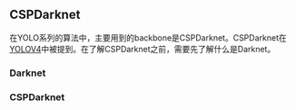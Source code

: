 ## CSPDarknet

在YOLO系列的算法中，主要用到的backbone是CSPDarknet。CSPDarknet在[YOLOV4](https://arxiv.org/abs/2004.10934v1)中被提到。在了解CSPDarknet之前，需要先了解什么是Darknet。

### Darknet



### CSPDarknet

